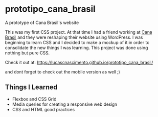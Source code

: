 # prototipo_cana_brasil
A prototype of Cana Brasil's website

This was my first CSS project. At that time I had a friend working at [Cana Brasil](canabrasil.com.br) and they were reshaping their website using WordPress. I was beginning to learn CSS and I decided to make a mockup of it in order to consolidate the new things I was learning. This project was done using nothing but pure CSS.

Check it out at: https://lucascnascimento.github.io/prototipo_cana_brasil/

and dont forget to check out the mobile version as well ;)

## Things I Learned

* Flexbox and CSS Grid
* Media queries for creating a responsive web design
* CSS and HTML good practices

